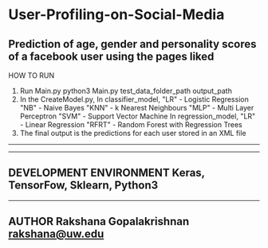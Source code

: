 # User-Profiling-on-Social-Media
Prediction of age, gender and personality scores of a facebook user using the pages liked
-----------------------------------------------------------------------------
HOW TO RUN
1. Run Main.py
    python3 Main.py test_data_folder_path output_path
2. In the CreateModel.py,
    In classifier_model, "LR" - Logistic Regression
                         "NB" - Naive Bayes
                         "KNN" - k Nearest Neighbours
                         "MLP" - Multi Layer Perceptron
                         "SVM" - Support Vector Machine
    In regression_model, "LR" - Linear Regression
                         "RFRT" - Random Forest with Regression Trees
3. The final output is the predictions for each user stored in an XML file
-------------------------------------------------------------------------------
-------------------------------------------------------------------------------
DEVELOPMENT ENVIRONMENT
Keras, TensorFow, Sklearn, Python3
--------------------------------------------------------------------------------
--------------------------------------------------------------------------------
AUTHOR
Rakshana Gopalakrishnan
rakshana@uw.edu
---------------------------------------------------------------------------------

